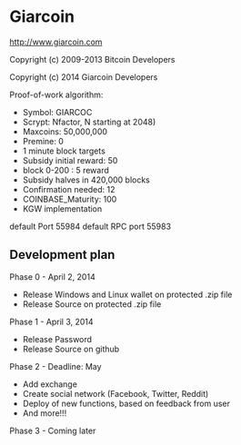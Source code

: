 Giarcoin
================================

http://www.giarcoin.com

Copyright (c) 2009-2013 Bitcoin Developers

Copyright (c) 2014 Giarcoin Developers

Proof-of-work algorithm:
 - Symbol: GIARCOC
 - Scrypt: Nfactor, N starting at 2048)
 - Maxcoins: 50,000,000
 - Premine: 0
 - 1 minute block targets
 - Subsidy initial reward: 50
  - block 0-200 : 5 reward
 - Subsidy halves in 420,000 blocks 
 - Confirmation needed: 12 
 - COINBASE_Maturity: 100
 - KGW implementation
 
 
 
default Port 55984 
default RPC port 55983


Development plan
-------

Phase 0 - April 2, 2014
  - Release Windows and Linux wallet on protected .zip file
  - Release Source on protected .zip file

Phase 1 - April 3, 2014
  - Release Password
  - Release Source on github
  
Phase 2 - Deadline: May
  - Add exchange
  - Create social network (Facebook, Twitter, Reddit)
  - Deploy of new functions, based on feedback from user
  - And more!!!

Phase 3 - Coming later
